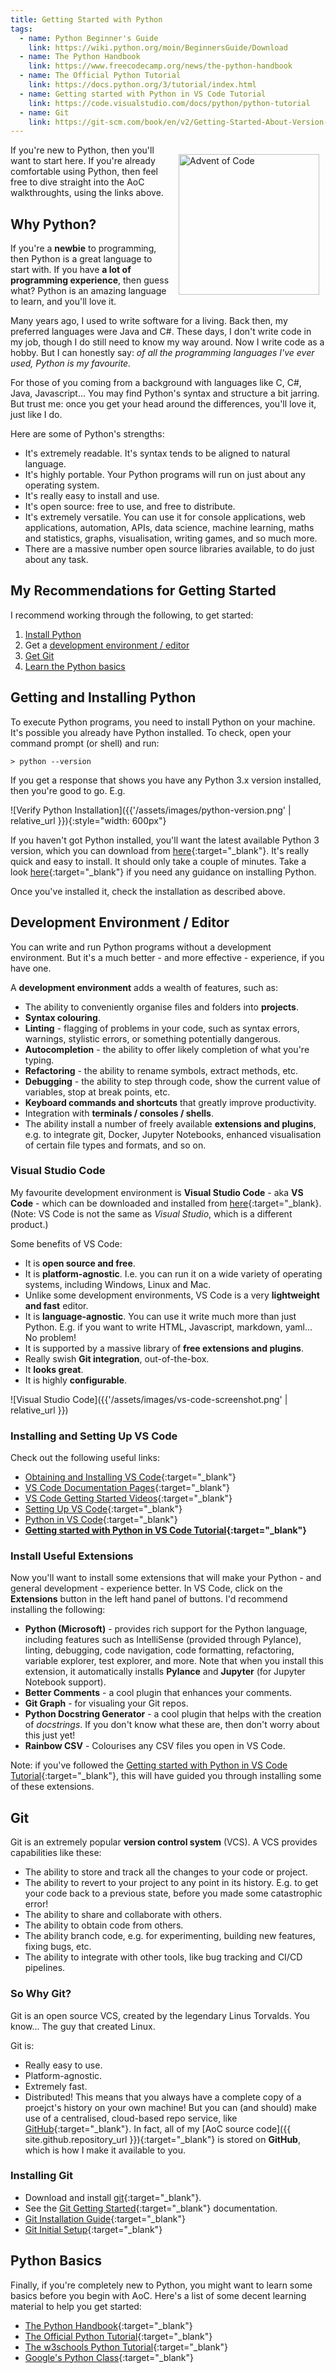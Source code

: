 ```yaml
---
title: Getting Started with Python
tags: 
  - name: Python Beginner's Guide
    link: https://wiki.python.org/moin/BeginnersGuide/Download
  - name: The Python Handbook
    link: https://www.freecodecamp.org/news/the-python-handbook
  - name: The Official Python Tutorial
    link: https://docs.python.org/3/tutorial/index.html
  - name: Getting started with Python in VS Code Tutorial
    link: https://code.visualstudio.com/docs/python/python-tutorial
  - name: Git
    link: https://git-scm.com/book/en/v2/Getting-Started-About-Version-Control
---
```

<img src="{{'/assets/images/python.png' | relative_url }}" alt="Advent of Code" style="margin:15px 10px 10px 15px; float: right; width:225px" />

If you're new to Python, then you'll want to start here.  If you're already comfortable using Python, then feel free to dive straight into the AoC walkthroughts, using the links above.

## Why Python?

If you're a **newbie** to programming, then Python is a great language to start with. If you have **a lot of programming experience**, then guess what?  Python is an amazing language to learn, and you'll love it.

Many years ago, I used to write software for a living. Back then, my preferred languages were Java and C#. These days, I don't write code in my job, though I do still need to know my way around. Now I write code as a hobby.  But I can honestly say: _of all the programming languages I've ever used, Python is my favourite._

For those of you coming from a background with languages like C, C#, Java, Javascript... You may find Python's syntax and structure a bit jarring.  But trust me: once you get your head around the differences, you'll love it, just like I do.

Here are some of Python's strengths:

- It's extremely readable.  It's syntax tends to be aligned to natural language.
- It's highly portable.  Your Python programs will run on just about any operating system.
- It's really easy to install and use.
- It's open source: free to use, and free to distribute.
- It's extremely versatile.  You can use it for console applications, web applications, automation, APIs, data science, machine learning, maths and statistics, graphs, visualisation, writing games, and so much more.
- There are a massive number open source libraries available, to do just about any task.

## My Recommendations for Getting Started

I recommend working through the following, to get started:

1. [Install Python](#getting-and-installing-python)
1. Get a [development environment / editor](#development-environment--editor)
1. [Get Git](#git)
1. [Learn the Python basics](#python-basics)

## Getting and Installing Python

To execute Python programs, you need to install Python on your machine.  It's possible you already have Python installed.  To check, open your command prompt (or shell) and run:

```> python --version```

If you get a response that shows you have any Python 3.x version installed, then you're good to go.  E.g.

![Verify Python Installation]({{'/assets/images/python-version.png' | relative_url }}){:style="width: 600px"}

If you haven't got Python installed, you'll want the latest available Python 3 version, which you can download from [here](https://www.python.org/downloads/){:target="_blank"}.  It's really quick and easy to install.  It should only take a couple of minutes.  Take a look [here](https://wiki.python.org/moin/BeginnersGuide/Download){:target="_blank"} if you need any guidance on installing Python.

Once you've installed it, check the installation as described above.

## Development Environment / Editor

You can write and run Python programs without a development environment. But it's a much better - and more effective - experience, if you have one.

A **development environment** adds a wealth of features, such as:

- The ability to conveniently organise files and folders into **projects**.
- **Syntax colouring**.
- **Linting** - flagging of problems in your code, such as syntax errors, warnings, stylistic errors, or something potentially dangerous.
- **Autocompletion** - the ability to offer likely completion of what you're typing.
- **Refactoring** - the ability to rename symbols, extract methods, etc.
- **Debugging** - the ability to step through code, show the current value of variables, stop at break points, etc.
- **Keyboard commands and shortcuts** that greatly improve productivity.
- Integration with **terminals / consoles / shells**.
- The ability install a number of freely available **extensions and plugins**, e.g. to integrate git, Docker, Jupyter Notebooks, enhanced visualisation of certain file types and formats, and so on.

### Visual Studio Code

My favourite development environment is **Visual Studio Code** - aka **VS Code** - which can be downloaded and installed from [here](https://code.visualstudio.com/){:target="_blank}.  (Note: VS Code is not the same as _Visual Studio_, which is a different product.)

Some benefits of VS Code:

- It is **open source and free**.
- It is **platform-agnostic**.  I.e. you can run it on a wide variety of operating systems, including Windows, Linux and Mac.
- Unlike some development environments, VS Code is a very **lightweight and fast** editor.
- It is **language-agnostic**. You can use it write much more than just Python.  E.g. if you want to write HTML, Javascript, markdown, yaml... No problem!
- It is supported by a massive library of **free extensions and plugins**.
- Really swish **Git integration**, out-of-the-box.
- It **looks great**.
- It is highly **configurable**.

![Visual Studio Code]({{'/assets/images/vs-code-screenshot.png' | relative_url }})

### Installing and Setting Up VS Code

Check out the following useful links:

- [Obtaining and Installing VS Code](https://code.visualstudio.com/){:target="_blank"}
- [VS Code Documentation Pages](https://code.visualstudio.com/docs){:target="_blank"}
- [VS Code Getting Started Videos](https://code.visualstudio.com/docs/getstarted/introvideos){:target="_blank"}
- [Setting Up VS Code](https://code.visualstudio.com/docs/setup/setup-overview){:target="_blank"}
- [Python in VS Code](https://code.visualstudio.com/docs/languages/python){:target="_blank"}
- **[Getting started with Python in VS Code Tutorial](https://code.visualstudio.com/docs/python/python-tutorial){:target="_blank"}**

### Install Useful Extensions

Now you'll want to install some extensions that will make your Python - and general development - experience better. In VS Code, click on the **Extensions** button in the left hand panel of buttons. I'd recommend installing the following:

- **Python (Microsoft)** - provides rich support for the Python language, including features such as IntelliSense (provided through Pylance), linting, debugging, code navigation, code formatting, refactoring, variable explorer, test explorer, and more.  Note that when you install this extension, it automatically installs **Pylance** and **Jupyter** (for Jupyter Notebook support).
- **Better Comments** - a cool plugin that enhances your comments.
- **Git Graph** - for visualing your Git repos.
- **Python Docstring Generator** - a cool plugin that helps with the creation of _docstrings_.  If you don't know what these are, then don't worry about this just yet!
- **Rainbow CSV** - Colourises any CSV files you open in VS Code.

Note: if you've followed the [Getting started with Python in VS Code Tutorial](https://code.visualstudio.com/docs/python/python-tutorial){:target="_blank"}, this will have guided you through installing some of these extensions.

## Git

Git is an extremely popular **version control system** (VCS). A VCS provides capabilities like these:

- The ability to store and track all the changes to your code or project.
- The ability to revert to your project to any point in its history. E.g. to get your code back to a previous state, before you made some catastrophic error!
- The ability to share and collaborate with others.
- The ability to obtain code from others.
- The ability branch code, e.g. for experimenting, building new features, fixing bugs, etc.
- The ability to integrate with other tools, like bug tracking and CI/CD pipelines.

### So Why Git?

Git is an open source VCS, created by the legendary Linus Torvalds.  You know... The guy that created Linux.

Git is:

- Really easy to use.
- Platform-agnostic.
- Extremely fast.
- Distributed! This means that you always have a complete copy of a proejct's history on your own machine! But you can (and should) make use of a centralised, cloud-based repo service, like [GitHub](https://github.com/){:target="_blank"}. In fact, all of my [AoC source code]({{ site.github.repository_url }}){:target="_blank"} is stored on **GitHub**, which is how I make it available to you.

### Installing Git

- Download and install [git](https://git-scm.com/downloads){:target="_blank"}.
- See the [Git Getting Started](https://git-scm.com/book/en/v2/Getting-Started-About-Version-Control){:target="_blank"} documentation.
- [Git Installation Guide](https://git-scm.com/book/en/v2/Getting-Started-Installing-Git){:target="_blank"}
- [Git Initial Setup](https://git-scm.com/book/en/v2/Getting-Started-First-Time-Git-Setup){:target="_blank"}

## Python Basics

Finally, if you're completely new to Python, you might want to learn some basics before you begin with AoC.  Here's a list of some decent learning material to help you get started:

- [The Python Handbook](https://www.freecodecamp.org/news/the-python-handbook/){:target="_blank"}
- [The Official Python Tutorial](https://docs.python.org/3/tutorial/index.html){:target="_blank"}
- [The w3schools Python Tutorial](https://www.w3schools.com/python/default.asp){:target="_blank"}
- [Google's Python Class](https://developers.google.com/edu/python/){:target="_blank"}


